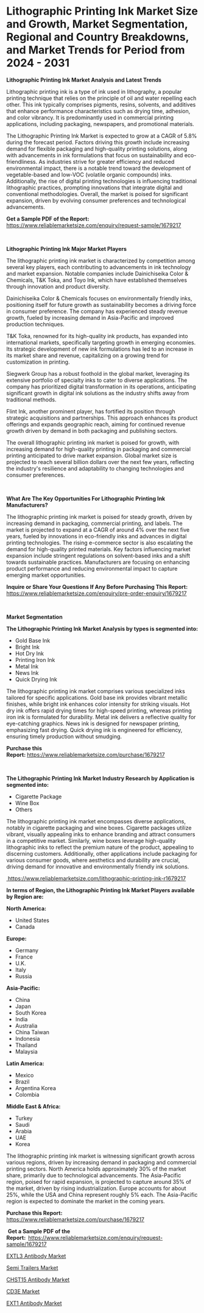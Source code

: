 <p><h1>Lithographic Printing Ink Market Size and Growth, Market Segmentation, Regional and Country Breakdowns, and Market Trends for Period from 2024 -  2031</h1></p><p><strong>Lithographic Printing Ink Market Analysis and Latest Trends</strong></p>
<p><p>Lithographic printing ink is a type of ink used in lithography, a popular printing technique that relies on the principle of oil and water repelling each other. This ink typically comprises pigments, resins, solvents, and additives that enhance performance characteristics such as drying time, adhesion, and color vibrancy. It is predominantly used in commercial printing applications, including packaging, newspapers, and promotional materials.</p><p>The Lithographic Printing Ink Market is expected to grow at a CAGR of 5.8% during the forecast period. Factors driving this growth include increasing demand for flexible packaging and high-quality printing solutions, along with advancements in ink formulations that focus on sustainability and eco-friendliness. As industries strive for greater efficiency and reduced environmental impact, there is a notable trend toward the development of vegetable-based and low-VOC (volatile organic compounds) inks. Additionally, the rise of digital printing technologies is influencing traditional lithographic practices, prompting innovations that integrate digital and conventional methodologies. Overall, the market is poised for significant expansion, driven by evolving consumer preferences and technological advancements.</p></p>
<p><strong>Get a Sample PDF of the Report:&nbsp;</strong> <a href="https://www.reliablemarketsize.com/enquiry/request-sample/1679217?utm_campaign=1180&utm_medium=2&utm_source=Github&utm_content=ia&utm_term=03102024&utm_id=lithographic-printing-ink">https://www.reliablemarketsize.com/enquiry/request-sample/1679217</a></p>
<p>&nbsp;</p>
<p><strong>Lithographic Printing Ink Major Market Players</strong></p>
<p><p>The lithographic printing ink market is characterized by competition among several key players, each contributing to advancements in ink technology and market expansion. Notable companies include Dainichiseika Color & Chemicals, T&K Toka, and Toyo Ink, which have established themselves through innovation and product diversity.</p><p>Dainichiseika Color & Chemicals focuses on environmentally friendly inks, positioning itself for future growth as sustainability becomes a driving force in consumer preference. The company has experienced steady revenue growth, fueled by increasing demand in Asia-Pacific and improved production techniques.</p><p>T&K Toka, renowned for its high-quality ink products, has expanded into international markets, specifically targeting growth in emerging economies. Its strategic development of new ink formulations has led to an increase in its market share and revenue, capitalizing on a growing trend for customization in printing.</p><p>Siegwerk Group has a robust foothold in the global market, leveraging its extensive portfolio of specialty inks to cater to diverse applications. The company has prioritized digital transformation in its operations, anticipating significant growth in digital ink solutions as the industry shifts away from traditional methods.</p><p>Flint Ink, another prominent player, has fortified its position through strategic acquisitions and partnerships. This approach enhances its product offerings and expands geographic reach, aiming for continued revenue growth driven by demand in both packaging and publishing sectors.</p><p>The overall lithographic printing ink market is poised for growth, with increasing demand for high-quality printing in packaging and commercial printing anticipated to drive market expansion. Global market size is projected to reach several billion dollars over the next few years, reflecting the industry's resilience and adaptability to changing technologies and consumer preferences.</p></p>
<p>&nbsp;</p>
<p><strong>What Are The Key Opportunities For Lithographic Printing Ink Manufacturers?</strong></p>
<p><p>The lithographic printing ink market is poised for steady growth, driven by increasing demand in packaging, commercial printing, and labels. The market is projected to expand at a CAGR of around 4% over the next five years, fueled by innovations in eco-friendly inks and advances in digital printing technologies. The rising e-commerce sector is also escalating the demand for high-quality printed materials. Key factors influencing market expansion include stringent regulations on solvent-based inks and a shift towards sustainable practices. Manufacturers are focusing on enhancing product performance and reducing environmental impact to capture emerging market opportunities.</p></p>
<p><strong>Inquire or Share Your Questions If Any Before Purchasing This Report:</strong> <a href="https://www.reliablemarketsize.com/enquiry/pre-order-enquiry/1679217?utm_campaign=1180&utm_medium=2&utm_source=Github&utm_content=ia&utm_term=03102024&utm_id=lithographic-printing-ink">https://www.reliablemarketsize.com/enquiry/pre-order-enquiry/1679217</a></p>
<p>&nbsp;</p>
<p><strong>Market Segmentation</strong></p>
<p><strong>The Lithographic Printing Ink Market Analysis by types is segmented into:</strong></p>
<p><ul><li>Gold Base Ink</li><li>Bright Ink</li><li>Hot Dry Ink</li><li>Printing Iron Ink</li><li>Metal Ink</li><li>News Ink</li><li>Quick Drying Ink</li></ul></p>
<p><p>The lithographic printing ink market comprises various specialized inks tailored for specific applications. Gold base ink provides vibrant metallic finishes, while bright ink enhances color intensity for striking visuals. Hot dry ink offers rapid drying times for high-speed printing, whereas printing iron ink is formulated for durability. Metal ink delivers a reflective quality for eye-catching graphics. News ink is designed for newspaper printing, emphasizing fast drying. Quick drying ink is engineered for efficiency, ensuring timely production without smudging.</p></p>
<p><strong>Purchase this Report:&nbsp;</strong><a href="https://www.reliablemarketsize.com/purchase/1679217?utm_campaign=1180&utm_medium=2&utm_source=Github&utm_content=ia&utm_term=03102024&utm_id=lithographic-printing-ink">https://www.reliablemarketsize.com/purchase/1679217</a></p>
<p>&nbsp;</p>
<p><strong>The Lithographic Printing Ink Market Industry Research by Application is segmented into:</strong></p>
<p><ul><li>Cigarette Package</li><li>Wine Box</li><li>Others</li></ul></p>
<p><p>The lithographic printing ink market encompasses diverse applications, notably in cigarette packaging and wine boxes. Cigarette packages utilize vibrant, visually appealing inks to enhance branding and attract consumers in a competitive market. Similarly, wine boxes leverage high-quality lithographic inks to reflect the premium nature of the product, appealing to discerning customers. Additionally, other applications include packaging for various consumer goods, where aesthetics and durability are crucial, driving demand for innovative and environmentally friendly ink solutions.</p></p>
<p><a href="https://www.reliablemarketsize.com/lithographic-printing-ink-r1679217?utm_campaign=1180&utm_medium=2&utm_source=Github&utm_content=ia&utm_term=03102024&utm_id=lithographic-printing-ink">&nbsp;https://www.reliablemarketsize.com/lithographic-printing-ink-r1679217</a></p>
<p><strong>In terms of Region, the Lithographic Printing Ink Market Players available by Region are:</strong></p>
<p>
    <p> <strong> North America: </strong>
        <ul>
            <li>United States</li>
            <li>Canada</li>
        </ul>
        </p> 
    <p> <strong> Europe: </strong>
        <ul>
            <li>Germany</li>
            <li>France</li>
            <li>U.K.</li>
            <li>Italy</li>
            <li>Russia</li>
        </ul>
        </p> 
    <p> <strong> Asia-Pacific: </strong>
        <ul>
            <li>China</li>
            <li>Japan</li>
            <li>South Korea</li>
            <li>India</li>
            <li>Australia</li>
            <li>China Taiwan</li>
            <li>Indonesia</li>
            <li>Thailand</li>
            <li>Malaysia</li>
        </ul>
        </p> 
    <p> <strong> Latin America: </strong>
        <ul>
            <li>Mexico</li>
            <li>Brazil</li>
            <li>Argentina Korea</li>
            <li>Colombia</li>
        </ul>
        </p> 
    <p> <strong> Middle East & Africa: </strong>
        <ul>
            <li>Turkey</li>
            <li>Saudi</li>
            <li>Arabia</li>
            <li>UAE</li>
            <li>Korea</li>
        </ul>
    </p>
    </p>
<p><p>The lithographic printing ink market is witnessing significant growth across various regions, driven by increasing demand in packaging and commercial printing sectors. North America holds approximately 30% of the market share, primarily due to technological advancements. The Asia-Pacific region, poised for rapid expansion, is projected to capture around 35% of the market, driven by rising industrialization. Europe accounts for about 25%, while the USA and China represent roughly 5% each. The Asia-Pacific region is expected to dominate the market in the coming years.</p></p>
<p><strong>Purchase this Report: </strong><a href="https://www.reliablemarketsize.com/purchase/1679217?utm_campaign=1180&utm_medium=2&utm_source=Github&utm_content=ia&utm_term=03102024&utm_id=lithographic-printing-ink">https://www.reliablemarketsize.com/purchase/1679217</a></p>
<p>&nbsp;<strong>Get a Sample PDF of the Report:&nbsp;&nbsp;</strong><a href="https://www.reliablemarketsize.com/enquiry/request-sample/1679217?utm_campaign=1180&utm_medium=2&utm_source=Github&utm_content=ia&utm_term=03102024&utm_id=lithographic-printing-ink">https://www.reliablemarketsize.com/enquiry/request-sample/1679217</a></p>
<p><strong></strong></p>
<p><p><a href="https://www.linkedin.com/pulse/emerging-opportunities-challenges-global-extl3-antibody-market-xddtf?utm_campaign=1180&utm_medium=2&utm_source=Github&utm_content=ia&utm_term=03102024&utm_id=lithographic-printing-ink">EXTL3 Antibody Market</a></p><p><a href="https://github.com/BryceTownsendr/Market-Research-Report-List-6/blob/main/semi-trailers-market.md?utm_campaign=1180&utm_medium=2&utm_source=Github&utm_content=ia&utm_term=03102024&utm_id=lithographic-printing-ink">Semi Trailers Market</a></p><p><a href="https://www.linkedin.com/pulse/insights-chst15-antibody-market-share-competitive-landscape-is8af?utm_campaign=1180&utm_medium=2&utm_source=Github&utm_content=ia&utm_term=03102024&utm_id=lithographic-printing-ink">CHST15 Antibody Market</a></p><p><a href="https://www.linkedin.com/pulse/analyzing-key-drivers-cd3e-market-trends-future-outlook-period-lt29f?utm_campaign=1180&utm_medium=2&utm_source=Github&utm_content=ia&utm_term=03102024&utm_id=lithographic-printing-ink">CD3E Market</a></p><p><a href="https://www.linkedin.com/pulse/role-ext1-antibody-market-applications-biopharmaceutical-companieshospitalsbioscience-0ajpf?utm_campaign=1180&utm_medium=2&utm_source=Github&utm_content=ia&utm_term=03102024&utm_id=lithographic-printing-ink">EXT1 Antibody Market</a></p></p>